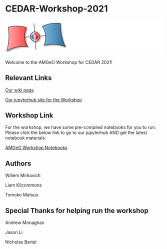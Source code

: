 # CEDAR-Workshop-2021

![AMGeO Logo](./static/AMGeOLogo.svg)

Welcome to the AMGeO Workshop for CEDAR 2021!

## Relevant Links

[Our wiki page](http://cedarweb.vsp.ucar.edu/wiki/index.php/2021_Workshop:AMGeO)

[Our jupyterhub site for the Workshop](https://jupyterhub-amgeo-colorado.net)

## Workshop Link

For the workshop, we have some pre-compiled notebooks for you to run. Please click the below link to go to our jupyterhub AND get the latest notebook materials: 

[AMGeO Workshop Notebooks](https://jupyterhub-amgeo-colorado.net/hub?next=%2Fuser-redirect%2Fgit-pull?repo%3Dhttps%253A%252F%252Fgithub.com%252FAMGeO-Collaboration%252FCEDAR-Workshop-2021%26branch%3Dmain%26urlpath%3Dtree%252FCEDAR-Workshop-2021%252F)

## Authors

Willem Mirkovich

Liam Kilcommons

Tomoko Matsuo

## Special Thanks for helping run the workshop

Andrew Monaghan

Jason Li

Nicholas Bartel